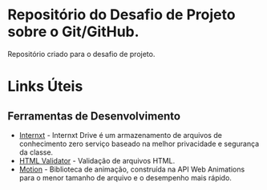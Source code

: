 # Repositório do Desafio de Projeto sobre o Git/GitHub.
Repositório criado para o desafio de projeto.

# Links Úteis
## Ferramentas de Desenvolvimento

 - [Internxt](https://internxt.com) - Internxt Drive é um armazenamento de arquivos de conhecimento zero serviço baseado na melhor privacidade e segurança da classe.
 - [HTML Validator](https://www.freeformatter.com/html-validator.html) - Validação de arquivos HTML.
 - [Motion](https://motion.dev/) - Biblioteca de animação, construída na API Web Animations para o menor tamanho de arquivo e o desempenho mais rápido.

